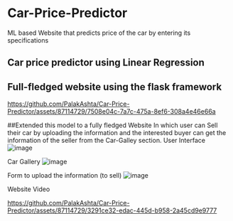 # Car-Price-Predictor
ML based Website that predicts price of the car by entering its specifications

## Car price predictor using Linear Regression
## Full-fledged website using the flask framework

https://github.com/PalakAshta/Car-Price-Predictor/assets/87114729/7508e04c-7a7c-475a-8ef6-308a4e46e66a

##Extended this model to a fully fledged Website In which user can Sell their car by uploading the information and the interested buyer can get the information of the seller from the Car-Galley section.
User Interface
![image](https://github.com/PalakAshta/Car-Price-Predictor/assets/87114729/ab77a0ed-64d1-46dd-b09b-0d2c8bd53977)

Car Gallery 
![image](https://github.com/PalakAshta/Car-Price-Predictor/assets/87114729/5f00ebac-10c6-4484-9ff1-a1408124070c)

Form to upload the information (to sell)
![image](https://github.com/PalakAshta/Car-Price-Predictor/assets/87114729/0449a41f-b2b7-4c82-aad1-5ae0845f53fc)

Website Video


https://github.com/PalakAshta/Car-Price-Predictor/assets/87114729/3291ce32-edac-445d-b958-2a45cd9e9777



